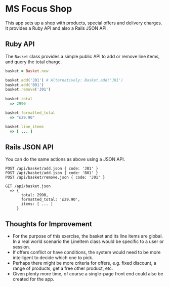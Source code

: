 # MS Focus Shop

This app sets up a shop with products, special offers and delivery charges.
It provides a Ruby API and also a Rails JSON API.

## Ruby API

The `Basket` class provides a simple public API to add or remove line items,
and query the total charge.

```ruby
basket = Basket.new

basket.add('J01') # Alternatively: Basket.add('J01')
basket.add('B01')
basket.remove('J01')
 
basket.total
  => 2990

basket.formatted_total
  => "£29.90"

basket.line_items
  => [ ... ]
```

## Rails JSON API

You can do the same actions as above using a JSON API.

```
POST /api/basket/add.json { code: 'J01' }
POST /api/basket/add.json { code: 'B01' }
POST /api/basket/remove.json { code: 'J01' }

GET /api/basket.json
  => {
       total: 2990,
       formatted_total: '£29.90',
       items: [ ... ]
     }
```

## Thoughts for Improvement

- For the purpose of this exercise, the basket and its line items are global. In a real world scenario the LineItem class would be specific to a user or session.
- If offers conflict or have conditions, the system would need to be more intelligent to decide which one to pick.
- Perhaps there might be more criteria for offers, e.g. fixed discount, a range of products, get a free other product, etc.
- Given plenty more time, of course a single-page front end could also be created for the app.

